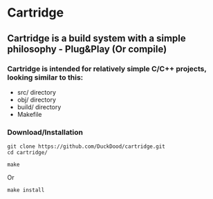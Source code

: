 # Cartridge
## Cartridge is a build system with a simple philosophy - Plug&Play (Or compile)<br>
### Cartridge is intended for relatively simple C/C++ projects, looking similar to this:<br>
* src/ directory
* obj/ directory
* build/ directory
* Makefile

### Download/Installation
```
git clone https://github.com/DuckDood/cartridge.git
cd cartridge/
```

```
make
```

Or

```
make install
```
